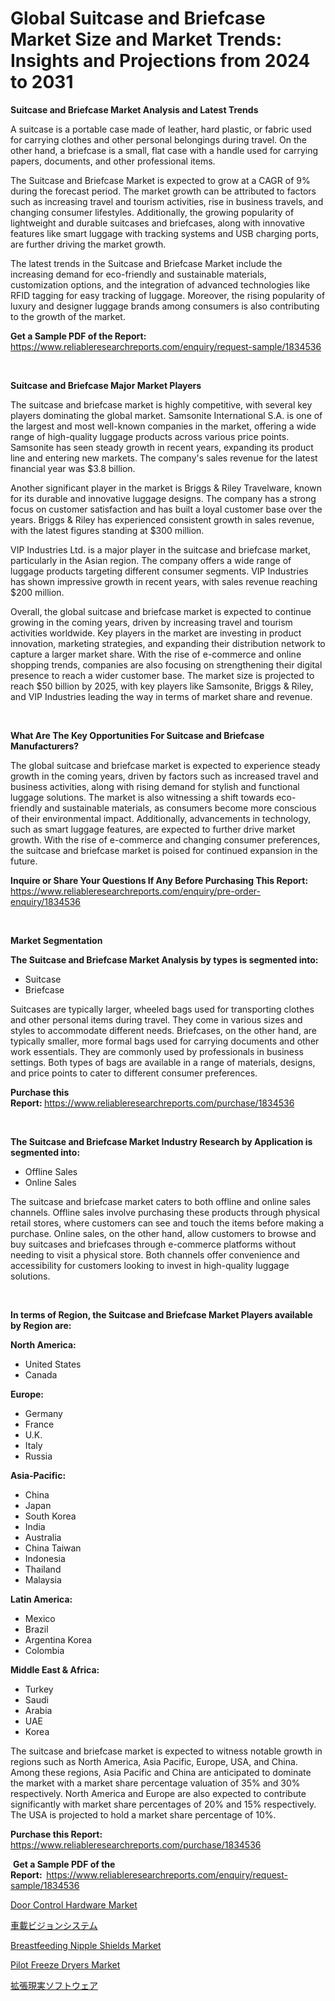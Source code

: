 <p><h1>Global Suitcase and Briefcase Market Size and Market Trends: Insights and Projections from 2024 to 2031</h1></p><p><strong>Suitcase and Briefcase Market Analysis and Latest Trends</strong></p>
<p><p>A suitcase is a portable case made of leather, hard plastic, or fabric used for carrying clothes and other personal belongings during travel. On the other hand, a briefcase is a small, flat case with a handle used for carrying papers, documents, and other professional items.</p><p>The Suitcase and Briefcase Market is expected to grow at a CAGR of 9% during the forecast period. The market growth can be attributed to factors such as increasing travel and tourism activities, rise in business travels, and changing consumer lifestyles. Additionally, the growing popularity of lightweight and durable suitcases and briefcases, along with innovative features like smart luggage with tracking systems and USB charging ports, are further driving the market growth.</p><p>The latest trends in the Suitcase and Briefcase Market include the increasing demand for eco-friendly and sustainable materials, customization options, and the integration of advanced technologies like RFID tagging for easy tracking of luggage. Moreover, the rising popularity of luxury and designer luggage brands among consumers is also contributing to the growth of the market.</p></p>
<p><strong>Get a Sample PDF of the Report:&nbsp;</strong> <a href="https://www.reliableresearchreports.com/enquiry/request-sample/1834536">https://www.reliableresearchreports.com/enquiry/request-sample/1834536</a></p>
<p>&nbsp;</p>
<p><strong>Suitcase and Briefcase Major Market Players</strong></p>
<p><p>The suitcase and briefcase market is highly competitive, with several key players dominating the global market. Samsonite International S.A. is one of the largest and most well-known companies in the market, offering a wide range of high-quality luggage products across various price points. Samsonite has seen steady growth in recent years, expanding its product line and entering new markets. The company's sales revenue for the latest financial year was $3.8 billion.</p><p>Another significant player in the market is Briggs & Riley Travelware, known for its durable and innovative luggage designs. The company has a strong focus on customer satisfaction and has built a loyal customer base over the years. Briggs & Riley has experienced consistent growth in sales revenue, with the latest figures standing at $300 million.</p><p>VIP Industries Ltd. is a major player in the suitcase and briefcase market, particularly in the Asian region. The company offers a wide range of luggage products targeting different consumer segments. VIP Industries has shown impressive growth in recent years, with sales revenue reaching $200 million.</p><p>Overall, the global suitcase and briefcase market is expected to continue growing in the coming years, driven by increasing travel and tourism activities worldwide. Key players in the market are investing in product innovation, marketing strategies, and expanding their distribution network to capture a larger market share. With the rise of e-commerce and online shopping trends, companies are also focusing on strengthening their digital presence to reach a wider customer base. The market size is projected to reach $50 billion by 2025, with key players like Samsonite, Briggs & Riley, and VIP Industries leading the way in terms of market share and revenue.</p></p>
<p>&nbsp;</p>
<p><strong>What Are The Key Opportunities For Suitcase and Briefcase Manufacturers?</strong></p>
<p><p>The global suitcase and briefcase market is expected to experience steady growth in the coming years, driven by factors such as increased travel and business activities, along with rising demand for stylish and functional luggage solutions. The market is also witnessing a shift towards eco-friendly and sustainable materials, as consumers become more conscious of their environmental impact. Additionally, advancements in technology, such as smart luggage features, are expected to further drive market growth. With the rise of e-commerce and changing consumer preferences, the suitcase and briefcase market is poised for continued expansion in the future.</p></p>
<p><strong>Inquire or Share Your Questions If Any Before Purchasing This Report:</strong> <a href="https://www.reliableresearchreports.com/enquiry/pre-order-enquiry/1834536">https://www.reliableresearchreports.com/enquiry/pre-order-enquiry/1834536</a></p>
<p>&nbsp;</p>
<p><strong>Market Segmentation</strong></p>
<p><strong>The Suitcase and Briefcase Market Analysis by types is segmented into:</strong></p>
<p><ul><li>Suitcase</li><li>Briefcase</li></ul></p>
<p><p>Suitcases are typically larger, wheeled bags used for transporting clothes and other personal items during travel. They come in various sizes and styles to accommodate different needs. Briefcases, on the other hand, are typically smaller, more formal bags used for carrying documents and other work essentials. They are commonly used by professionals in business settings. Both types of bags are available in a range of materials, designs, and price points to cater to different consumer preferences.</p></p>
<p><strong>Purchase this Report:&nbsp;</strong><a href="https://www.reliableresearchreports.com/purchase/1834536">https://www.reliableresearchreports.com/purchase/1834536</a></p>
<p>&nbsp;</p>
<p><strong>The Suitcase and Briefcase Market Industry Research by Application is segmented into:</strong></p>
<p><ul><li>Offline Sales</li><li>Online Sales</li></ul></p>
<p><p>The suitcase and briefcase market caters to both offline and online sales channels. Offline sales involve purchasing these products through physical retail stores, where customers can see and touch the items before making a purchase. Online sales, on the other hand, allow customers to browse and buy suitcases and briefcases through e-commerce platforms without needing to visit a physical store. Both channels offer convenience and accessibility for customers looking to invest in high-quality luggage solutions.</p></p>
<p>&nbsp;</p>
<p><strong>In terms of Region, the Suitcase and Briefcase Market Players available by Region are:</strong></p>
<p>
    <p> <strong> North America: </strong>
        <ul>
            <li>United States</li>
            <li>Canada</li>
        </ul>
        </p> 
    <p> <strong> Europe: </strong>
        <ul>
            <li>Germany</li>
            <li>France</li>
            <li>U.K.</li>
            <li>Italy</li>
            <li>Russia</li>
        </ul>
        </p> 
    <p> <strong> Asia-Pacific: </strong>
        <ul>
            <li>China</li>
            <li>Japan</li>
            <li>South Korea</li>
            <li>India</li>
            <li>Australia</li>
            <li>China Taiwan</li>
            <li>Indonesia</li>
            <li>Thailand</li>
            <li>Malaysia</li>
        </ul>
        </p> 
    <p> <strong> Latin America: </strong>
        <ul>
            <li>Mexico</li>
            <li>Brazil</li>
            <li>Argentina Korea</li>
            <li>Colombia</li>
        </ul>
        </p> 
    <p> <strong> Middle East & Africa: </strong>
        <ul>
            <li>Turkey</li>
            <li>Saudi</li>
            <li>Arabia</li>
            <li>UAE</li>
            <li>Korea</li>
        </ul>
    </p>
    </p>
<p><p>The suitcase and briefcase market is expected to witness notable growth in regions such as North America, Asia Pacific, Europe, USA, and China. Among these regions, Asia Pacific and China are anticipated to dominate the market with a market share percentage valuation of 35% and 30% respectively. North America and Europe are also expected to contribute significantly with market share percentages of 20% and 15% respectively. The USA is projected to hold a market share percentage of 10%.</p></p>
<p><strong>Purchase this Report: </strong><a href="https://www.reliableresearchreports.com/purchase/1834536">https://www.reliableresearchreports.com/purchase/1834536</a></p>
<p>&nbsp;<strong>Get a Sample PDF of the Report:&nbsp;&nbsp;</strong><a href="https://www.reliableresearchreports.com/enquiry/request-sample/1834536">https://www.reliableresearchreports.com/enquiry/request-sample/1834536</a></p>
<p><strong></strong></p>
<p><p><a href="https://github.com/ruddyyedelwadw/Market-Research-Report-List-1/blob/main/door-control-hardware-market.md">Door Control Hardware Market</a></p><p><a href="https://github.com/moulafa/Market-Research-Report-List-1/blob/main/66642706108.md">車載ビジョンシステム</a></p><p><a href="https://github.com/jaidynmorantestelletmjzya/Market-Research-Report-List-1/blob/main/breastfeeding-nipple-shields-market.md">Breastfeeding Nipple Shields Market</a></p><p><a href="https://issuu.com/reportprime-2/docs/pilot-freeze-dryers-market-size-2030.pptx">Pilot Freeze Dryers Market</a></p><p><a href="https://github.com/SantosDicki04/Market-Research-Report-List-1/blob/main/86061696109.md">拡張現実ソフトウェア</a></p></p>